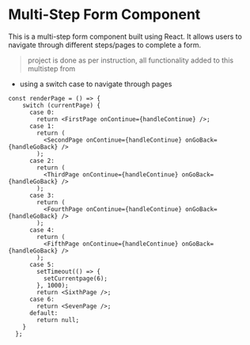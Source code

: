 # Multi-Step Form Component

This is a multi-step form component built using React. It allows users to navigate through different steps/pages to complete a form.

> project is done as per instruction, all functionality added to this multistep from

- using a switch case to navigate through pages

```
const renderPage = () => {
    switch (currentPage) {
      case 0:
        return <FirstPage onContinue={handleContinue} />;
      case 1:
        return (
          <SecondPage onContinue={handleContinue} onGoBack={handleGoBack} />
        );
      case 2:
        return (
          <ThirdPage onContinue={handleContinue} onGoBack={handleGoBack} />
        );
      case 3:
        return (
          <FourthPage onContinue={handleContinue} onGoBack={handleGoBack} />
        );
      case 4:
        return (
          <FifthPage onContinue={handleContinue} onGoBack={handleGoBack} />
        );
      case 5:
        setTimeout(() => {
          setCurrentpage(6);
        }, 1000);
        return <SixthPage />;
      case 6:
        return <SevenPage />;
      default:
        return null;
    }
  };
```
